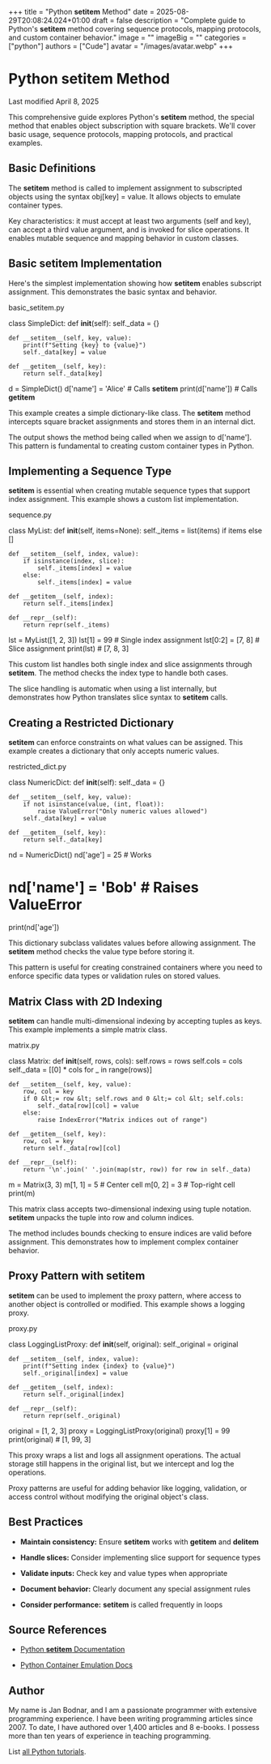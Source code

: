+++
title = "Python __setitem__ Method"
date = 2025-08-29T20:08:24.024+01:00
draft = false
description = "Complete guide to Python's __setitem__ method covering sequence protocols, mapping protocols, and custom container behavior."
image = ""
imageBig = ""
categories = ["python"]
authors = ["Cude"]
avatar = "/images/avatar.webp"
+++

# Python __setitem__ Method

Last modified April 8, 2025

This comprehensive guide explores Python's __setitem__ method, the
special method that enables object subscription with square brackets. We'll cover
basic usage, sequence protocols, mapping protocols, and practical examples.

## Basic Definitions

The __setitem__ method is called to implement assignment to
subscripted objects using the syntax obj[key] = value. It allows
objects to emulate container types.

Key characteristics: it must accept at least two arguments (self and key), can
accept a third value argument, and is invoked for slice operations. It enables
mutable sequence and mapping behavior in custom classes.

## Basic __setitem__ Implementation

Here's the simplest implementation showing how __setitem__ enables
subscript assignment. This demonstrates the basic syntax and behavior.

basic_setitem.py
  

class SimpleDict:
    def __init__(self):
        self._data = {}
    
    def __setitem__(self, key, value):
        print(f"Setting {key} to {value}")
        self._data[key] = value
    
    def __getitem__(self, key):
        return self._data[key]

d = SimpleDict()
d['name'] = 'Alice'  # Calls __setitem__
print(d['name'])     # Calls __getitem__

This example creates a simple dictionary-like class. The __setitem__
method intercepts square bracket assignments and stores them in an internal dict.

The output shows the method being called when we assign to d['name'].
This pattern is fundamental to creating custom container types in Python.

## Implementing a Sequence Type

__setitem__ is essential when creating mutable sequence types that
support index assignment. This example shows a custom list implementation.

sequence.py
  

class MyList:
    def __init__(self, items=None):
        self._items = list(items) if items else []
    
    def __setitem__(self, index, value):
        if isinstance(index, slice):
            self._items[index] = value
        else:
            self._items[index] = value
    
    def __getitem__(self, index):
        return self._items[index]
    
    def __repr__(self):
        return repr(self._items)

lst = MyList([1, 2, 3])
lst[1] = 99       # Single index assignment
lst[0:2] = [7, 8] # Slice assignment
print(lst)        # [7, 8, 3]

This custom list handles both single index and slice assignments through
__setitem__. The method checks the index type to handle both cases.

The slice handling is automatic when using a list internally, but demonstrates
how Python translates slice syntax to __setitem__ calls.

## Creating a Restricted Dictionary

__setitem__ can enforce constraints on what values can be assigned.
This example creates a dictionary that only accepts numeric values.

restricted_dict.py
  

class NumericDict:
    def __init__(self):
        self._data = {}
    
    def __setitem__(self, key, value):
        if not isinstance(value, (int, float)):
            raise ValueError("Only numeric values allowed")
        self._data[key] = value
    
    def __getitem__(self, key):
        return self._data[key]

nd = NumericDict()
nd['age'] = 25    # Works
# nd['name'] = 'Bob'  # Raises ValueError
print(nd['age'])

This dictionary subclass validates values before allowing assignment. The
__setitem__ method checks the value type before storing it.

This pattern is useful for creating constrained containers where you need to
enforce specific data types or validation rules on stored values.

## Matrix Class with 2D Indexing

__setitem__ can handle multi-dimensional indexing by accepting
tuples as keys. This example implements a simple matrix class.

matrix.py
  

class Matrix:
    def __init__(self, rows, cols):
        self.rows = rows
        self.cols = cols
        self._data = [[0] * cols for _ in range(rows)]
    
    def __setitem__(self, key, value):
        row, col = key
        if 0 &lt;= row &lt; self.rows and 0 &lt;= col &lt; self.cols:
            self._data[row][col] = value
        else:
            raise IndexError("Matrix indices out of range")
    
    def __getitem__(self, key):
        row, col = key
        return self._data[row][col]
    
    def __repr__(self):
        return '\n'.join(' '.join(map(str, row)) for row in self._data)

m = Matrix(3, 3)
m[1, 1] = 5  # Center cell
m[0, 2] = 3  # Top-right cell
print(m)

This matrix class accepts two-dimensional indexing using tuple notation.
__setitem__ unpacks the tuple into row and column indices.

The method includes bounds checking to ensure indices are valid before
assignment. This demonstrates how to implement complex container behavior.

## Proxy Pattern with __setitem__

__setitem__ can be used to implement the proxy pattern, where
access to another object is controlled or modified. This example shows a logging
proxy.

proxy.py
  

class LoggingListProxy:
    def __init__(self, original):
        self._original = original
    
    def __setitem__(self, index, value):
        print(f"Setting index {index} to {value}")
        self._original[index] = value
    
    def __getitem__(self, index):
        return self._original[index]
    
    def __repr__(self):
        return repr(self._original)

original = [1, 2, 3]
proxy = LoggingListProxy(original)
proxy[1] = 99
print(original)  # [1, 99, 3]

This proxy wraps a list and logs all assignment operations. The actual storage
still happens in the original list, but we intercept and log the operations.

Proxy patterns are useful for adding behavior like logging, validation, or
access control without modifying the original object's class.

## Best Practices

- **Maintain consistency:** Ensure __setitem__ works with __getitem__ and __delitem__

- **Handle slices:** Consider implementing slice support for sequence types

- **Validate inputs:** Check key and value types when appropriate

- **Document behavior:** Clearly document any special assignment rules

- **Consider performance:** __setitem__ is called frequently in loops

## Source References

- [Python __setitem__ Documentation](https://docs.python.org/3/reference/datamodel.html#object.__setitem__)

- [Python Container Emulation Docs](https://docs.python.org/3/reference/datamodel.html#emulating-container-types)

## Author

My name is Jan Bodnar, and I am a passionate programmer with extensive
programming experience. I have been writing programming articles since 2007.
To date, I have authored over 1,400 articles and 8 e-books. I possess more
than ten years of experience in teaching programming.

List [all Python tutorials](/python/).